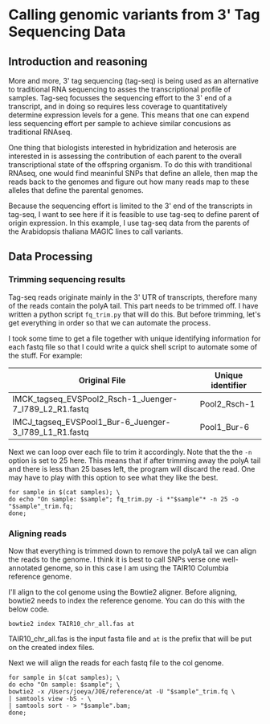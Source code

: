 # Calling genomic variants from 3' Tag Sequencing Data

## Introduction and reasoning
More and more, 3' tag sequencing (tag-seq) is being used as an alternative to traditional RNA sequencing to asses the transcriptional profile of samples. Tag-seq focusses the sequencing effort to the 3' end of a transcript, and in doing so requires less coverage to quantitatively determine expression levels for a gene. This means that one can expend less sequencing effort per sample to achieve similar concusions as traditional RNAseq. 

One thing that biologists interested in hybridization and heterosis are interested in is assessing the contribution of each parent to the overall transcriptional state of the offspring organism. To do this with tranditional RNAseq, one would find meaninful SNPs that define an allele, then map the reads back to the genomes and figure out how many reads map to these alleles that define the parental genomes. 

Because the sequencing effort is limited to the 3' end of the transcripts in tag-seq, I want to see here if it is feasible to use tag-seq to define parent of origin expression. In this example, I use tag-seq data from the parents of the Arabidopsis thaliana MAGIC lines to call variants.

## Data Processing

### Trimming sequencing results
Tag-seq reads originate mainly in the 3' UTR of transcripts, therefore many of the reads contain the polyA tail. This part needs to be trimmed off. I have written a python script `fq_trim.py` that will do this. But before trimming, let's get everything in order so that we can automate the process.

I took some time to get a file together with unique identifying information for each fastq file so that I could write a quick shell script to automate some of the stuff. For example:

Original File | Unique identifier
------------- | -----------------
IMCK_tagseq_EVSPool2_Rsch-1_Juenger-7_I789_L2_R1.fastq | Pool2_Rsch-1
IMCJ_tagseq_EVSPool1_Bur-6_Juenger-3_I789_L1_R1.fastq | Pool1_Bur-6

Next we can loop over each file to trim it accordingly. Note that the the `-n` option is set to 25 here. This means that if after trimming away the polyA tail and there is less than 25 bases left, the program will discard the read. One may have to play with this option to see what they like the best.

```
for sample in $(cat samples); \
do echo "On sample: $sample"; fq_trim.py -i *"$sample"* -n 25 -o "$sample"_trim.fq;
done;
```
### Aligning reads
Now that everything is trimmed down to remove the polyA tail we can align the reads to the genome. I think it is best to call SNPs verse one well-annotated genome, so in this case I am using the TAIR10 Columbia reference genome.

I'll align to the col genome using the Bowtie2 aligner. Before aligning, bowtie2 needs to index the reference genome. You can do this with the below code.
```
bowtie2 index TAIR10_chr_all.fas at
```

TAIR10_chr_all.fas is the input fasta file and `at` is the prefix that will be put on the created index files.

Next we will align the reads for each fastq file to the col genome.

```
for sample in $(cat samples); \
do echo "On sample: $sample"; \
bowtie2 -x /Users/joeya/JOE/reference/at -U "$sample"_trim.fq \
| samtools view -bS - \
| samtools sort - > "$sample".bam;
done;
```